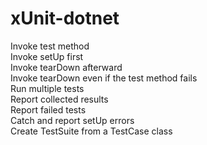 # xUnit-dotnet

Invoke test method   
Invoke setUp first   
Invoke tearDown afterward    
Invoke tearDown even if the test method fails    
Run multiple tests    
Report collected results        
Report failed tests    
Catch and report setUp errors    
Create TestSuite from a TestCase class
